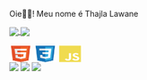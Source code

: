 Oie🐱‍💻! Meu nome é Thajla Lawane
<a href="https://github.com/yukitzz">
<div>
  <a href="https://github.com/yukitzz/github-readme-stats">
  <img height=180 align="center" src="https://github-readme-stats.vercel.app/api?username=yukitzz&theme=tokyonight&show_icons=true" />
</a>
<a href="https://github.com/yukitzz/convoychat">
  <img height=180 align="center" src="https://github-readme-stats.vercel.app/api/top-langs?username=yukitzz&layout=compact&langs_count=8&card_width=320&theme=tokyonight&show_icons=true" />
</a>
</div>

<div style="display: inline_block"><br>
<img align="center" alt="yuki-HTML" height="30" width="40" src="https://raw.githubusercontent.com/devicons/devicon/master/icons/html5/html5-original.svg">
  <img align="center" alt="yuki-CSS" height="30" width="40" src="https://raw.githubusercontent.com/devicons/devicon/master/icons/css3/css3-original.svg">
  <img align="center" alt="yuki-Js" height="30" width="40" src="https://raw.githubusercontent.com/devicons/devicon/master/icons/javascript/javascript-plain.svg">
</div>

<div>
  <a href="https://instagram.com/yukitz_" target="_blank"><img src="https://img.shields.io/badge/-Instagram-%23E4405F?style=for-the-badge&logo=instagram&logoColor=white" target="_blank"></a>
  <a href = "thajlalawanesousalopes@gmail.com"><img src="https://img.shields.io/badge/-Gmail-%23333?style=for-the-badge&logo=gmail&logoColor=white" target="_blank"></a>
  <a href="https://www.linkedin.com/in/thajla-lawane-88b1391a0?lipi=urn%3Ali%3Apage%3Ad_flagship3_profile_view_base_contact_details%3Bdyy160wBR02GoSoAThuoow%3D%3D" target="_blank"><img src="https://img.shields.io/badge/-LinkedIn-%230077B5?style=for-the-badge&logo=linkedin&logoColor=white" target="_blank"></a>
</div>
